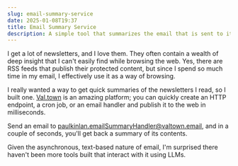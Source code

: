 ```yaml
---
slug: email-summary-service
date: 2025-01-08T19:37
title: Email Summary Service
description: A simple tool that summarizes the email that is sent to it.
---
```


I get a lot of newsletters, and I love them. They often contain a wealth of deep insight that I can\'t easily find while browsing the web. Yes, there are RSS feeds that publish their protected content, but since I spend so much time in my email, I effectively use it as a way of browsing.

I really wanted a way to get quick summaries of the newsletters I read, so I built one. [Val.town](http://Val.town "http://Val.town") is an amazing platform; you can quickly create an HTTP endpoint, a cron job, or an email handler and publish it to the web in milliseconds.

Send an email to [paulkinlan.emailSummaryHandler@valtown.email](mailto:paulkinlan.emailSummaryHandler@valtown.email "mailto:paulkinlan.emailSummaryHandler@valtown.email"), and in a couple of seconds, you\'ll get back a summary of its contents.

Given the asynchronous, text-based nature of email, I\'m surprised there haven\'t been more tools built that interact with it using LLMs.